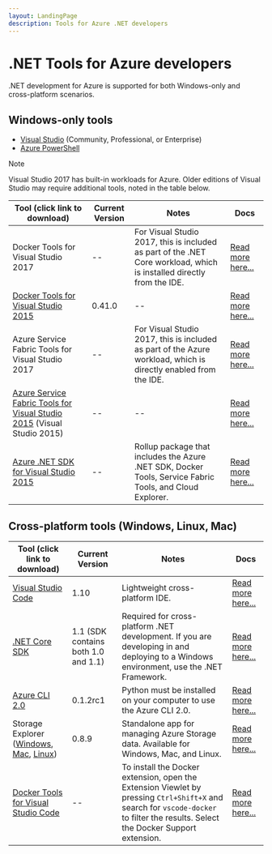 ```yaml
---
layout: LandingPage
description: Tools for Azure .NET developers
---
```


# .NET Tools for Azure developers

.NET development for Azure is supported for both Windows-only and cross-platform scenarios.

## Windows-only tools

* [Visual Studio](https://www.visualstudio.com/downloads/) (Community, Professional, or Enterprise)
* [Azure PowerShell](https://docs.microsoft.com/azure/powershell-install-configure)

>[!NOTE]
> Visual Studio 2017 has built-in workloads for Azure.  Older editions of Visual Studio may require additional tools, noted in the table below.

|  Tool (click link to download)                                                                                                                                                                                                 | Current Version                     | Notes                                                                                                                                                                             | Docs                                                                                                                                                     |
|--------------------------------------------------------------------------------------------------------------------------------------------------------------------------------------------------------------------------------|-------------------------------------|-----------------------------------------------------------------------------------------------------------------------------------------------------------------------------------|----------------------------------------------------------------------------------------------------------------------------------------------------------|
| Docker Tools for Visual Studio 2017                                                                                                                                                                                            | --                                  | For Visual Studio 2017, this is included as part of the .NET Core workload, which is installed directly from the IDE.                                                             | [Read more here...](https://docs.microsoft.com/en-us/dotnet/articles/core/docker/visual-studio-tools-for-docker)                                         |
| [Docker Tools for Visual Studio 2015](https://marketplace.visualstudio.com/items?itemName=MicrosoftCloudExplorer.VisualStudioToolsforDocker-Preview)                                                                           | 0.41.0                              | --                                                                                                                                                                                | [Read more here...](https://docs.microsoft.com/en-us/dotnet/articles/core/docker/visual-studio-tools-for-docker)                                         |
| Azure Service Fabric Tools for Visual Studio 2017                                                                                                                                                                              | --                                  | For Visual Studio 2017, this is included as part of the Azure workload, which is directly enabled from the IDE.                                                                   | [Read more here...](https://docs.microsoft.com/api/Redirect/en-us/documentation/articles/service-fabric-create-your-first-application-in-visual-studio/) |
| [Azure Service Fabric Tools for Visual Studio 2015](https://www.microsoft.com/web/handlers/webpi.ashx?command=getinstallerredirect&appid=MicrosoftAzure-ServiceFabric) (Visual Studio 2015)                                    | --                                  | --                                                                                                                                                                                | [Read more here...](https://docs.microsoft.com/api/Redirect/en-us/documentation/articles/service-fabric-create-your-first-application-in-visual-studio/) |
| [Azure .NET SDK for Visual Studio 2015](http://go.microsoft.com/fwlink/?LinkId=518003)                                                                                               | --                                  | Rollup package that includes the Azure .NET SDK, Docker Tools, Service Fabric Tools, and Cloud Explorer.                                                                          | [Read more here...](https://www.visualstudio.com/vs/azure-tools/)                                                                                        |



## Cross-platform tools (Windows, Linux, Mac)

|  Tool (click link to download)                                                                                                                                                                                                 | Current Version                     | Notes                                                                                                                                                                             | Docs                                                                                                                                                     |
|--------------------------------------------------------------------------------------------------------------------------------------------------------------------------------------------------------------------------------|-------------------------------------|-----------------------------------------------------------------------------------------------------------------------------------------------------------------------------------|----------------------------------------------------------------------------------------------------------------------------------------------------------|
| [Visual Studio Code](https://code.visualstudio.com/download)                                                                                                                                                                   | 1.10                                | Lightweight cross-platform IDE.                                                                                                                                                   | [Read more here...](https://code.visualstudio.com/docs)                                                                                                  |
| [.NET Core SDK](https://www.microsoft.com/net/download/core)                                                                                                                                                                   | 1.1 (SDK contains both 1.0 and 1.1) | Required for cross-platform .NET development. If you are developing in and deploying to a Windows environment, use the .NET Framework.                                            | [Read more here...](https://docs.microsoft.com/en-us/dotnet/articles/core/)                                                                              |
| [Azure CLI 2.0](https://docs.microsoft.com/en-us/cli/azure/install-azure-cli)                                                                                                                                                  | 0.1.2rc1                            | Python must be installed on your computer to use the Azure CLI 2.0.                                                                                                               | [Read more here...](https://docs.microsoft.com/cli/azure/overview)                                                                                       |
| Storage Explorer ([Windows](https://go.microsoft.com/fwlink/?LinkId=698844&clcid=0x409), [Mac](https://go.microsoft.com/fwlink/?LinkId=698845&clcid=0x409), [Linux](https://go.microsoft.com/fwlink/?LinkId=722418&clcid=0x409)) | 0.8.9                               | Standalone app for managing Azure Storage data. Available for Windows, Mac, and Linux.                                                                                            | [Read more here...](https://docs.microsoft.com/api/Redirect/en-us/documentation/articles/vs-azure-tools-storage-manage-with-storage-explorer/)           |
| [Docker Tools for Visual Studio Code](https://go.microsoft.com/fwlink/?LinkId=780681&clcid=0x409)                                                                                                                              | --                                  | To install the Docker extension, open the Extension Viewlet by pressing `Ctrl+Shift+X` and search for `vscode-docker` to filter the results. Select the Docker Support extension. | [Read more here...](https://code.visualstudio.com/docs/languages/dockerfile)                                                                             |
